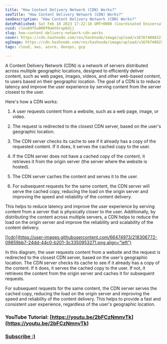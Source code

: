 ```yaml
---
title: "How Content Delivery Network (CDN) Works?"
seoTitle: "How Content Delivery Network (CDN) Works?"
seoDescription: "How Content Delivery Network (CDN) Works?"
datePublished: Sat Feb 18 2023 17:22:16 GMT+0000 (Coordinated Universal Time)
cuid: clea89f5u000f0amtbrap6djj
slug: how-content-delivery-network-cdn-works
cover: https://cdn.hashnode.com/res/hashnode/image/upload/v1676740883213/55bfebec-58ad-43b5-9f1d-1f2c01c0ba67.png
ogImage: https://cdn.hashnode.com/res/hashnode/image/upload/v1676740925169/29737743-2e5a-444a-a239-e5a3dc6c4685.png
tags: cloud, aws, azure, devops, gcp

---
```


A Content Delivery Network (CDN) is a network of servers distributed across multiple geographic locations, designed to efficiently deliver content, such as web pages, images, videos, and other web-based content, to users based on their geographic location. The goal of a CDN is to reduce latency and improve the user experience by serving content from the server closest to the user.

Here's how a CDN works:

1. A user requests content from a website, such as a web page, image, or video.
    
2. The request is redirected to the closest CDN server, based on the user's geographic location.
    
3. The CDN server checks its cache to see if it already has a copy of the requested content. If it does, it serves the cached copy to the user.
    
4. If the CDN server does not have a cached copy of the content, it retrieves it from the origin server (the server where the website is hosted).
    
5. The CDN server caches the content and serves it to the user.
    
6. For subsequent requests for the same content, the CDN server will serve the cached copy, reducing the load on the origin server and improving the speed and reliability of the content delivery.
    

This helps to reduce latency and improve the user experience by serving content from a server that is physically closer to the user. Additionally, by distributing the content across multiple servers, a CDN helps to reduce the load on the origin server and improve the reliability and scalability of the content delivery.

[![cdn](https://user-images.githubusercontent.com/66474973/218306772-09859bb7-24dd-44c0-b201-3c3350953271.png align="left")](https://user-images.githubusercontent.com/66474973/218306772-09859bb7-24dd-44c0-b201-3c3350953271.png)

In this diagram, the user requests content from a website and the request is redirected to the closest CDN server, based on the user's geographic location. The CDN server checks its cache to see if it already has a copy of the content. If it does, it serves the cached copy to the user. If not, it retrieves the content from the origin server and caches it for subsequent requests.

For subsequent requests for the same content, the CDN server serves the cached copy, reducing the load on the origin server and improving the speed and reliability of the content delivery. This helps to provide a fast and consistent user experience, regardless of the user's geographic location.

### **YouTube Tutorial:** [https://youtu.be/2bFCzNmnvTk](https://youtu.be/2bFCzNmnvTk)

### [**Subscribe :)**](https://www.youtube.com/@amonkincloud/)